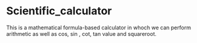 # Scientific_calculator
This is a mathematical formula-based calculator in whoch we can perform arithmetic as well as cos, sin , cot, tan value and squareroot.
